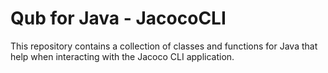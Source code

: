 # Qub for Java - JacocoCLI

This repository contains a collection of classes and functions for Java that help when interacting with the Jacoco CLI application.